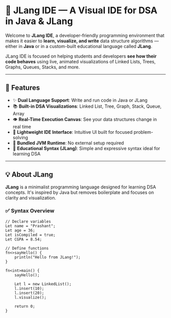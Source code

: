 # 🧠 JLang IDE — A Visual IDE for DSA in Java & JLang

Welcome to **JLang IDE**, a developer-friendly programming environment that makes it easier to **learn, visualize, and write** data structure algorithms — either in **Java** or in a custom-built educational language called **JLang**.

JLang IDE is focused on helping students and developers **see how their code behaves** using live, animated visualizations of Linked Lists, Trees, Graphs, Queues, Stacks, and more.

---

## 🚀 Features

- ✨ **Dual Language Support**: Write and run code in Java or JLang
- 📚 **Built-in DSA Visualizations**: Linked List, Tree, Graph, Stack, Queue, Array
- 👁️ **Real-Time Execution Canvas**: See your data structures change in real time
- 🎯 **Lightweight IDE Interface**: Intuitive UI built for focused problem-solving
- 🧵 **Bundled JVM Runtime**: No external setup required
- 🧪 **Educational Syntax (JLang)**: Simple and expressive syntax ideal for learning DSA

---

## 💡 About JLang

**JLang** is a minimalist programming language designed for learning DSA concepts. It's inspired by Java but removes boilerplate and focuses on clarity and visualization.

### ✅ Syntax Overview

```jlang
// Declare variables
Let name = "Prashant";
Let age = 36;
Let isCompiled = true;
Let CGPA = 8.54;

// Define functions
fn<>sayHello() {
    println("Hello from JLang!");
}

fn<int>main() {
    sayHello();

    Let l = new LinkedList();
    l.insert(10);
    l.insert(20);
    l.visualize();

    return 0;
}
